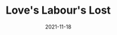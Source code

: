 ---
title: Love's Labour's Lost
slug: loves-labours-lost
subheader: 'written by William Shakespeare

  directed by Cole Meldorf

  Fall 2021'
description: "King Ferdinand of Navarre\u2019s \u201Cno fun\u201D edict mandates scholarly\
  \ endeavors, quiet contemplation and complete commitment to chastity for three entire\
  \ years. His closest courtiers reluctantly sign on. But in true comedic fashion\
  \ the arrival of the French Princess and her beautiful entourage quickly causes\
  \ the would-be scholars to realize that the whole endeavor was a bad idea, with\
  \ each votary trying to find a way to skirt the laws they themselves wrote. The\
  \ young men\u2019s studies soon give way to secret letters and amorous vows as the\
  \ women set out to teach the men a thing or two about love and commitment. The puns\
  \ fly and the playwright\u2019s wordplay take flight in this playful romantic comedy\
  \ about young love with a surprising conclusion where the characters' new outlooks\
  \ on life are tested. <br><div class=\"video-player-wrapper\"><iframe src=\"https://player.vimeo.com/video/653270391?h=7d9911e5af&byline=0&portrait=0\"\
  \ class=\"video-player\" frameborder=\"0\" allow=\"autoplay; fullscreen; picture-in-picture\"\
  \ allowfullscreen></iframe></div><script src=\"https://player.vimeo.com/api/player.js\"\
  ></script>"
roles:
  Cast:
  - name: Jonathan Rufino
    role: Ferdinand
  - name: Collin Kavanaugh
    role: Biron
  - name: Tyler Ashman
    role: Longaville
  - name: Nora Schultz
    role: Dumaine/Forester
  - name: Lara Sachdeva
    role: Boyet / Dull
  - name: Harry Franklin
    role: Don Adriano de Armado
  - name: Caroline Kaminsky
    role: Sir Nathaniel
  - name: Zander Galluppi
    role: Holofernes/Mercade
  - name: Jared Zuker
    role: Costard
  - name: Gayathri Rao
    role: Moth
  - name: Murphy DePompei
    role: Princess
  - name: Laura Mahaniah
    role: Rosaline
  - name: Kassie Rivera
    role: Katharine
  - name: Sophie Knifton
    role: Jaquenetta/Maria
  Production Staff:
  - name: Cole Meldorf
    role: Director
  - name: Don Harmon
    role: Dramaturg
  - name: Nico Giunta
    role: Production Manager
  - name: Spencer Ng
    role: Stage Manager
  - name: Thomas Nielsen
    role: Scenic Designer
  - name: Becky Vasquez
    role: Props Designer
  - name: Carolyn Johansen
    role: Costume Designer
  - name: Kimberly Carrillo Rivera
    role: Lighting Designer
  - name: Colin Cooper
    role: Sound Designer
  - name: Ryan Cairns
    role: Asst. Director
  - name: Yue Pan
    role: Asst. Dramaturg
  - name: Lila Gorman
    role: Asst. Production Manager
  - name: Coco Liu
    role: Asst. Stage Manager
  - name: Kelly Mao
    role: Asst. Stage Manager
  - name: Maya Doyle
    role: Asst. Scenic Designer
  - name: Jon Shao
    role: Asst. Scenic Designer
  - name: Emily Zen
    role: Asst. Props Designer
  - name: Jules Fennell
    role: Asst. Costume Designer
  - name: Sophia Balabnova
    role: Asst. Costume Designer/Asst. Lighting Designer
  - name: Elena Gill
    role: Asst. Sound Designer
  - name: Isaiah Zwick-Schachter
    role: Master Electrician
  - name: Brandon Zang
    role: UT Committee Liaison
  - name: Gigi Hancock
    role: Tech Staff Liaison
  - name: Nashatay Crawford
    role: Tech Staff Liaison
layout: show-info
quarter: fall
year: 2021
season: 2021-2022 Shows
date: 2021-11-18

---